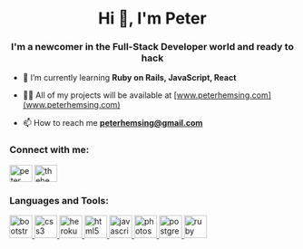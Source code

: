 <h1 align="center">Hi 👋, I'm Peter</h1>
<h3 align="center">I'm a newcomer in the Full-Stack Developer world and ready to hack</h3>

- 🌱 I’m currently learning **Ruby on Rails, JavaScript, React**

- 👨‍💻 All of my projects will be available at [www.peterhemsing.com](www.peterhemsing.com)

- 📫 How to reach me **peterhemsing@gmail.com**

<h3 align="left">Connect with me:</h3>
<p align="left">
<a href="https://linkedin.com/in/peter hemsing" target="blank"><img align="center" src="https://cdn.jsdelivr.net/npm/simple-icons@3.0.1/icons/linkedin.svg" alt="peter hemsing" height="30" width="40" /></a>
<a href="https://instagram.com/thehem_sing" target="blank"><img align="center" src="https://cdn.jsdelivr.net/npm/simple-icons@3.0.1/icons/instagram.svg" alt="thehem_sing" height="30" width="40" /></a>
</p>

<h3 align="left">Languages and Tools:</h3>
<p align="left"> <a href="https://getbootstrap.com" target="_blank"> <img src="https://devicons.github.io/devicon/devicon.git/icons/bootstrap/bootstrap-plain.svg" alt="bootstrap" width="40" height="40"/> </a> <a href="https://www.w3schools.com/css/" target="_blank"> <img src="https://devicons.github.io/devicon/devicon.git/icons/css3/css3-original-wordmark.svg" alt="css3" width="40" height="40"/> </a> <a href="https://heroku.com" target="_blank"> <img src="https://www.vectorlogo.zone/logos/heroku/heroku-icon.svg" alt="heroku" width="40" height="40"/> </a> <a href="https://www.w3.org/html/" target="_blank"> <img src="https://devicons.github.io/devicon/devicon.git/icons/html5/html5-original-wordmark.svg" alt="html5" width="40" height="40"/> </a> <a href="https://developer.mozilla.org/en-US/docs/Web/JavaScript" target="_blank"> <img src="https://devicons.github.io/devicon/devicon.git/icons/javascript/javascript-original.svg" alt="javascript" width="40" height="40"/> </a> <a href="https://www.photoshop.com/en" target="_blank"> <img src="https://devicons.github.io/devicon/devicon.git/icons/photoshop/photoshop-plain.svg" alt="photoshop" width="40" height="40"/> </a> <a href="https://www.postgresql.org" target="_blank"> <img src="https://devicons.github.io/devicon/devicon.git/icons/postgresql/postgresql-original-wordmark.svg" alt="postgresql" width="40" height="40"/> </a> <a href="https://www.ruby-lang.org/en/" target="_blank"> <img src="https://devicons.github.io/devicon/devicon.git/icons/ruby/ruby-original-wordmark.svg" alt="ruby" width="40" height="40"/> </a> </p>
